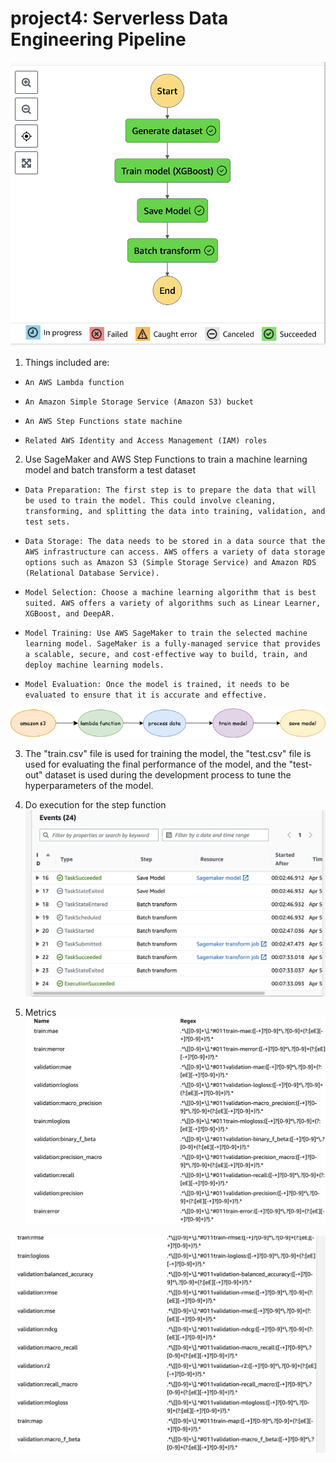# project4: Serverless Data Engineering Pipeline
![Figure](https://github.com/nogibjj/project4/blob/main/Screen%20Shot%202023-04-05%20at%208.57.17%20PM.png)

1. Things included are:

* `An AWS Lambda function`

*  `An Amazon Simple Storage Service (Amazon S3) bucket`

*  `An AWS Step Functions state machine`

*   `Related AWS Identity and Access Management (IAM) roles`

2. Use SageMaker and AWS Step Functions to train a machine learning model and batch transform a test dataset

* `Data Preparation: The first step is to prepare the data that will be used to train the model. This could involve cleaning, transforming, and splitting the data into training, validation, and test sets.`

* `Data Storage: The data needs to be stored in a data source that the AWS infrastructure can access. AWS offers a variety of data storage options such as Amazon S3 (Simple Storage Service) and Amazon RDS (Relational Database Service).`

* `Model Selection: Choose a machine learning algorithm that is best suited. AWS offers a variety of algorithms such as Linear Learner, XGBoost, and DeepAR.`

* `Model Training: Use AWS SageMaker to train the selected machine learning model. SageMaker is a fully-managed service that provides a scalable, secure, and cost-effective way to build, train, and deploy machine learning models.`

*  `Model Evaluation: Once the model is trained, it needs to be evaluated to ensure that it is accurate and effective.`

![Figure](https://github.com/nogibjj/project4/blob/main/workflow.png)

3. The "train.csv" file is used for training the model, the "test.csv" file is used for evaluating the final performance of the model, and the "test-out" dataset is used during the development process to tune the hyperparameters of the model.

4. Do execution for the step function
![Figure](https://github.com/nogibjj/project4/blob/main/Screen%20Shot%202023-04-12%20at%2012.53.48%20PM.png)

5. Metrics
![Figure](https://github.com/nogibjj/project4/blob/main/Screen%20Shot%202023-04-12%20at%2012.40.41%20PM.png)

![Figure](https://github.com/nogibjj/project4/blob/main/Screen%20Shot%202023-04-12%20at%2012.40.50%20PM.png)

